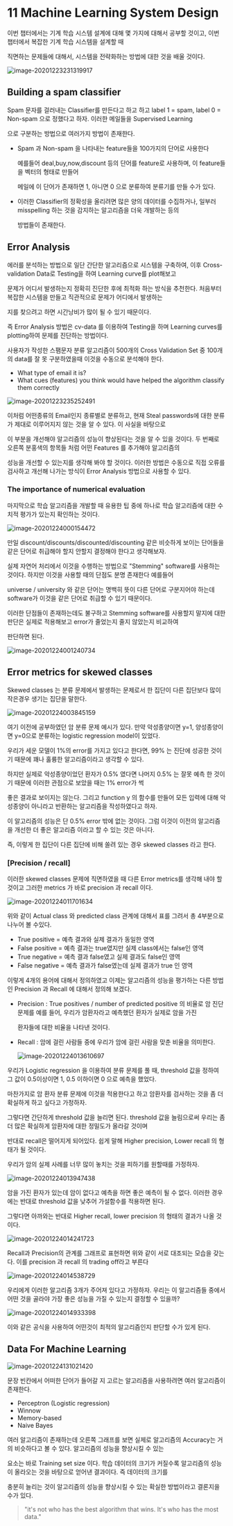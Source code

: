 # 11  Machine Learning System Design

이번 챕터에서는 기계 학습 시스템 설계에 대해 몇 가지에 대해서 공부할 것이고, 이번 챕터에서 복잡한 기계 학습 시스템을 설계할 때

직면하는 문제들에 대해서, 시스템을 전략화하는 방법에 대한 것을 배울 것이다.

![image-20201223231319917](이미지/47.png)

## Building a spam classifier

Spam 문자를 걸러내는 Classifier를 만든다고 하고 하고 label 1 = spam, label 0 = Non-spam 으로 정했다고 하자. 이러한 메일들을 Supervised Learning

으로 구분하는 방법으로 여러가지 방법이 존재한다.

* Spam 과 Non-spam 을 나타내는 feature들을 100가지의 단어로 사용한다

   예를들어 deal,buy,now,discount 등의 단어를 feature로 사용하며, 이 feature들을 벡터의 형태로 만들어 

  메일에 이 단어가 존재하면 1, 아니면 0 으로 분류하여 분류기를 만들 수가 있다.

* 이러한 Classifier의 정확성을 올리려면 많은 양의 데이터를 수집하거나, 일부러 misspelling 하는 것을 감지하는 알고리즘을 더욱 개발하는 등의

  방법들이 존재한다. 

##  Error Analysis

에러를 분석하는 방법으로 일단 간단한 알고리즘으로 시스템을 구축하여, 이후 Cross-validation Data로 Testing을 하여 Learning curve를 plot해보고

문제가 어디서 발생하는지 정확히 진단한 후에 최적화 하는 방식을 추천한다. 처음부터 복잡한 시스템을 만들고 직관적으로 문제가 어디에서 발생하는 

지를 찾으려고 하면 시간낭비가 많이 될 수 있기 때문이다.

즉 Error Analysis 방법은  cv-data 를 이용하여 Testing을 하며 Learning curves를 plotting하여  문제를 진단하는 방법이다.



사용자가 작성한 스팸문자 분류 알고리즘이  500개의 Cross Validation Set 중 100개의 data를 잘 못 구분하였을때 이것을 수동으로 분석해야 한다.

* What type of email it is?
* What cues (features) you think would have helped the algorithm classify them correctly

![image-20201223235252491](이미지/48.png)

이처럼 어떤종류의 Email인지 종류별로 분류하고, 현재 Steal passwords에 대한 분류가 제대로 이루어지지 않는 것을 알 수 있다. 이 사실을 바탕으로

이 부분을 개선해야 알고리즘의 성능이 향상된다는 것을 알 수 있을 것이다. 두 번째로 오른쪽 분홍색의 항목들 처럼 어떤 Features 를 추가해야 알고리즘의

성능을 개선할 수 있는지를 생각해 봐야 할 것이다. 이러한 방법은 수동으로 직접 오류를 검사하고 개선해 나가는 방식이 Error Analysis 방법으로 사용할 수 있다.

### The importance of numerical evaluation

마지막으로 학습 알고리즘을 개발할 때 유용한 팁 중에 하나로 학습 알고리즘에 대한 수치적 평가가 있는지 확인하는 것이다.

![image-20201224000154472](이미지/49.png)



만일 discount/discounts/discounted/discounting 같은 비슷하게 보이는 단어들을 같은 단어로 취급해야 할지 안할지 결정해야 한다고 생각해보자.

실제 자연어 처리에서 이것을 수행하는 방법으로 "Stemming" software를 사용하는 것이다. 하지만 이것을 사용할 때의 단점도 분명 존재한다 예를들어

universe / university 와 같은 단어는 명백히 뜻이 다른 단어로 구분지어야 하는데 software가 이것을 같은 단어로 취급할 수 있기 때문이다.

이러한 단점들이 존재하는데도 불구하고 Stemming software를 사용할지 말지에 대한 판단은 실제로 적용해보고 error가 줄었는지 줄지 않았는지 비교하여

판단하면 된다.

![image-20201224001240734](이미지/50.png)

## **Error metrics for skewed classes**

Skewed classes 는 분류 문제에서 발생하는 문제로서 한 집단이 다른 집단보다 많이 작은경우 생기는 집단을 말한다.

![image-20201224003845159](이미지/51.png)

여기 이전에 공부하였던 암 분류 문제 예시가 있다. 만약 악성종양이면 y=1, 양성종양이면 y=0으로 분류하는 logistic regression model이 있었다.

우리가 세운 모델이 1%의 error를 가지고 있다고 한다면, 99% 는 진단에 성공한 것이기 때문에 꽤나 훌륭한 알고리즘이라고 생각할 수 있다.

하지만 실제로 악성종양이었던 환자가 0.5% 였다면 나머지 0.5% 는 잘못 예측 한 것이기 때문에 이러한 관점으로 보았을 때는 1% error가 썩

좋은 결과로 보이지는 않는다.  그리고 function y 의 함수를 만들어 모든 입력에 대해 악성종양이 아니라고 반환하는 알고리즘을 작성하였다고 하자.

이 알고리즘의 성능은 단 0.5% error 밖에 없는 것이다. 그럼 이것이 이전의 알고리즘을 개선한 더 좋은 알고리즘 이라고 할 수 있는 것은 아니다.

즉, 이렇게 한 집단이 다른 집단에 비해 쏠려 있는 경우 skewed classes 라고 한다.

### [Precision / recall]

이러한 skewed classes 문제에 직면하였을 때 다른 Error metrics를 생각해 내야 할 것이고 그러한 metrics 가 바로 precision 과 recall 이다.

![image-20201224011701634](이미지/52.png)

위와 같이 Actual class 와 predicted class 관계에 대해서 표를 그려서 총 4부분으로 나누어 볼 수있다.

* True positive = 예측 결과와 실제 결과가 동일한 영역
* False positive = 예측 결과는 true였지만 실제 class에서는 false인 영역
* True negative = 예측 결과 false였고 실제 결과도 false인 영역
* False negative = 예측 결과가 false였는데 실제 결과가 true 인 영역

이렇게 4개의 용어에 대해서 정의하였고 이제는 알고리즘의 성능을 평가하는 다른 방법인 Precision 과 Recall 에 대해서 정의해 보겠다.

* Precision : True positives / number of predicted positive 의 비율로 암 진단 문제를 예를 들어, 우리가 암환자라고 예측했던 환자가 실제로 암을 가진

  환자들에 대한 비율을 나타낸 것이다.

* Recall : 암에 걸린 사람들 중에 우리가 암에 걸린 사람을 맞춘 비율을 의미한다.

  ![image-20201224013610697](이미지/53.png)

우리가 Logistic regression 을 이용하여 분류 문제를 풀 때, threshold 값을 정하여 그 값이 0.5이상이면 1, 0.5 이하이면 0 으로 예측을 했었다.

마찬가지로 암 환자 분류 문제에 이것을 적용한다고 하고 암환자를 검사하는 것을 좀 더 확실하게 하고 싶다고 가정하자.

그렇다면 간단하게 threshold 값을 늘리면 된다. threshold 값을 늘림으로써 우리는 좀 더 많은 확실하게 암환자에 대한 정밀도가 올라갈 것이며

반대로 recall은 떨어지게 되어있다. 쉽게 말해 Higher precision, Lower recall 의 형태가 될 것이다.



우리가 암의 실제 사례를 너무 많이 놓치는 것을 피하기를 원할때를 가정하자.

![image-20201224013947438](이미지/54.png)

암을 가진 환자가 있는데 암이 없다고 예측을 하면 좋은 예측이 될 수 없다. 이러한 경우에는 반대로 threshold 값을 낮추어 가설함수를 적용하면 된다.

그렇다면 아까와는 반대로 Higher recall, lower precision 의 형태의 결과가 나올 것이다.

![image-20201224014241723](이미지/55.png)

Recall과 Precision의 관계를 그래프로 표현하면 위와 같이 서로 대조되는 모습을 갖는다. 이를 precision 과 recall 의 trading off라고 부른다

![image-20201224014538729](이미지/56.png)

우리에게 이러한 알고리즘 3개가 주어져 있다고 가정하자. 우리는 이 알고리즘들 중에서 어떤 것을 골라야 가장 좋은 성능을 가질 수 있는지 결정할 수 있을까?

![image-20201224014933398](이미지/57.png)

이와 같은 공식을 사용하여 어떤것이 최적의 알고리즘인지 판단할 수가 있게 된다.

## Data For Machine Learning

![image-20201224131021420](이미지/58.png)

문장 빈칸에서 어떠한 단어가 들어갈 지 고르는 알고리즘을 사용하려면 여러 알고리즘이 존재한다.

* Perceptron (Logistic regression)
* Winnow
* Memory-based
* Naive Bayes

여러 알고리즘이 존재하는데  오른쪽 그래프를 보면 실제로 알고리즘의 Accuracy는 거의 비슷하다고 볼 수 있다. 알고리즘의 성능을 향상시킬 수 있는

요소는 바로 Training set size 이다. 학습 데이터의 크기가 커질수록 알고리즘의 성능이 올라오는 것을 바탕으로 얻어낸 결과이다. 즉 데이터의 크기를

충분히 늘리는 것이 알고리즘의 성능을 향상시킬 수 있는 확실한 방법이라고 결론지을 수가 있다.

> "it's not who has the best algorithm that wins. It's who has the most data." 



